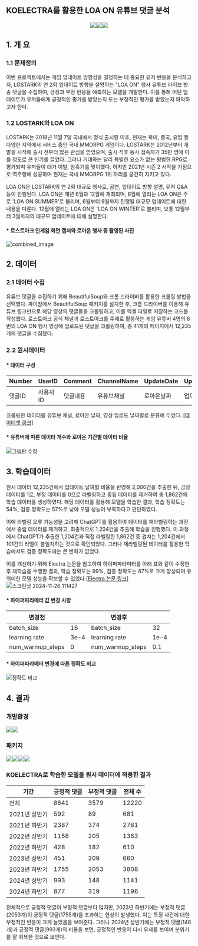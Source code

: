 ## KOELECTRA를 활용한 LOA ON 유튜브 댓글 분석
<!--
badge icon 참고 사이트
https://github.com/danmadeira/simple-icon-badges
-->
<p align="center"><img src="https://img.shields.io/badge/python-%233776AB.svg?&style=for-the-badge&logo=python&logoColor=white" /><img src="https://img.shields.io/badge/pytorch-%23EE4C2C.svg?&style=for-the-badge&logo=pytorch&logoColor=white" /><img src="https://img.shields.io/badge/pycharm-%23000000.svg?&style=for-the-badge&logo=pycharm&logoColor=white" /><p>

## 1. 개 요

### 1.1 문제정의
이번 프로젝트에서는 게임 업데이트 방향성을 결정하는 데 중요한 유저 반응을 분석하고자, LOSTARK의 연 2회 업데이트 방향을 설명하는 "LOA ON" 행사 유튜브 라이브 방송 댓글을 수집하여, 긍정과 부정 반응을 예측하는 모델을 개발한다. 이를 통해 어떤 업데이트가 유저들에게 긍정적인 평가를 받았는지 또는 부정적인 평가를 받았는지 파악하고자 한다.
### 1.2 LOSTARK와 LOA ON
LOSTARK는 2018년 11월 7일 국내에서 정식 출시된 이후, 현재는 북미, 중국, 유럽 등 다양한 지역에서 서비스 중인 국내 MMORPG 게임이다. LOSTARK는 2012년부터 개발을 시작해 출시 전부터 많은 관심을 받았으며, 출시 직후 동시 접속자가 35만 명에 이를 정도로 큰 인기를 끌었다. 그러나 기대와는 달리 특별한 요소가 없는 평범한 RPG로 평가되며 유저들이 대거 이탈, 암흑기를 맞이했다. 하지만 2021년 시즌 2 시작을 기점으로 역주행에 성공하며 현재는 국내 MMORPG 1위 자리를 굳건히 지키고 있다.

LOA ON은 LOSTARK의 연 2회 대규모 행사로, 공연, 업데이트 방향 설명, 유저 Q&A 등이 진행된다. LOA ON은 매년 6월과 12월에 개최되며, 6월에 열리는 LOA ON은 주로 'LOA ON SUMMER'로 불리며, 6월부터 9월까지 진행될 대규모 업데이트에 대한 내용을 다룬다. 12월에 열리는 LOA ON은 'LOA ON WINTER'로 불리며, 보통 12월부터 3월까지의 대규모 업데이트에 대해 설명한다.
#### * 로스트아크 인게임 화면 캡처와 로아온 행사 중 촬영된 사진
![combined_image](https://github.com/user-attachments/assets/3082606e-6102-408c-a44b-960aa3cf893e)
## 2. 데이터


### 2.1 데이터 수집
유튜브 댓글을 수집하기 위해 BeautifulSoup와 크롬 드라이버를 활용한 크롤링 방법을 선택했다. 파이참에서 BeautifulSoup 패키지를 설치한 후, 크롬 드라이버를 이용해 유튜브 링크만으로 해당 영상의 댓글들을 크롤링하고, 이를 엑셀 파일로 저장하는 코드를 작성했다. 로스트아크 공식 채널과 로스트아크를 주제로 활동하는 게임 유튜버 4명의 8번의 LOA ON 행사 영상에 업로드된 댓글을 크롤링하여, 총 41개의 페이지에서 12,235개의 댓글을 수집했다.

### 2.2 원시데이터
#### * 데이터 구성

| Number | UserID | Comment | ChannelName | UpdateDate | UpdateName | VideoUploadDate |
|--------|----------|-------------|--------------|--------------|--------------|--------------|
|댓글ID | 사용자ID    | 댓글내용       | 유튜브채널  | 로아온날짜 | 업데이트명  | 영상업로드날짜|

크롤링한 데이터를 유튜브 채널, 로아온 날짜, 영상 업로드 날짜별로 분류해 두었다. [[데이터셋 링크](https://www.kaggle.com/datasets/tltydtltbd/loa-on-youtube-reviews)]
#### * 유튜버에 따른 데이터 개수와 로아온 기간별 데이터 비율
![그림판 수정](https://github.com/user-attachments/assets/eb94163c-77c0-4d9f-9e11-e6ee1a544343)
## 3. 학습데이터
원시 데이터 12,235건에서 업데이트 날짜별 비율을 반영해 2,000건을 추출한 뒤, 긍정 데이터를 1로, 부정 데이터를 0으로 라벨링하고 중립 데이터를 제거하여 총 1,862건의 학습 데이터를 생성하였다. 해당 데이터를 활용해 모델을 학습한 결과, 학습 정확도는 54%, 검증 정확도는 57%로 낮아 모델 성능이 부족하다고 판단하였다.

이에 라벨링 오류 가능성을 고려해 ChatGPT를 활용하여 데이터를 재라벨링하는 과정에서 중립 데이터를 제거하고, 최종적으로 1,204건을 추출해 학습을 진행했다. 이 과정에서 ChatGPT가 추출한 1,204건과 직접 라벨링한 1,862건 중 겹치는 1,204건에서 101건의 라벨이 불일치하는 것으로 확인되었다. 그러나 재라벨링된 데이터를 활용한 학습에서도 검증 정확도에는 큰 변화가 없었다.

이를 개선하기 위해 Electra 논문을 참고하여 하이퍼파라미터를 아래 표와 같이 수정한 후 재학습을 수행한 결과, 학습 정확도는 99%, 검증 정확도는 87%로 크게 향상되며 유의미한 모델 성능을 확보할 수 있었다.[[Electra 논문 링크](https://arxiv.org/pdf/2003.10555)]
![스크린샷 2024-11-26 111427](https://github.com/user-attachments/assets/28902182-1efd-4a9a-843d-f9b5b75fe953)

#### * 하이퍼파라메터 값 변경 사항
| 변경전 |  | 변경후 |  |
|--------|----------|-------------|--------------|
|batch_size | 16    | batch_size       | 32  |
|learning rate | 3e-4    | learning rate       | 1e-4  |
|num_warmup_steps | 0    | num_warmup_steps       | 0.1  |

#### * 하이퍼파라메터 변경에 따른 정확도 비교
![정확도 비교](https://github.com/user-attachments/assets/f8c8b60f-55a4-410a-bdb4-6bb2d7a54c47)

## 4. 결과
### 개발환경

<img src="https://img.shields.io/badge/python-%233776AB.svg?&style=for-the-badge&logo=python&logoColor=white" /><img src="https://img.shields.io/badge/pycharm-%23000000.svg?&style=for-the-badge&logo=pycharm&logoColor=white" />

### 패키지

<img src="https://img.shields.io/badge/pandas-%23150458.svg?&style=for-the-badge&logo=pandas&logoColor=white" /><img src="https://img.shields.io/badge/pytorch-%23EE4C2C.svg?&style=for-the-badge&logo=pytorch&logoColor=white" /><img src="https://img.shields.io/badge/tensorflow-%23FF6F00.svg?&style=for-the-badge&logo=tensorflow&logoColor=white" /><img src="https://img.shields.io/badge/numpy-%23013243.svg?&style=for-the-badge&logo=numpy&logoColor=white" />

### KOELECTRA로 학습한 모델을 원시 데이터에 적용한 결과
| 기간 | 긍정적 댓글 | 부정적 댓글 |전체 수|
|--------|----------|-------------|-------|
|전체| 8641|3579|12220|
|2021년 상반기|592|89|681|
|2021년 하반기|2387|374|2761|
|2022년 상반기|1158|205|1363|
|2022년 하반기|428|182|610|
|2023년 상반기|451|209|	660|
|2023년 하반기|1755|2053|3808|
|2024년 상반기|993| 148|1141|
|2024년 하반기| 877|319|1196|

전체적으로 긍정적 댓글이 부정적 댓글보다 많지만, 2023년 하반기에는 부정적 댓글(2053개)이 긍정적 댓글(1755개)을 초과하는 현상이 발생했다. 이는 특정 사건에 대한 부정적인 반응이 크게 늘었음을 보여준다. 그러나 2024년 상반기에는 부정적 댓글(148개)과 긍정적 댓글(993개)의 비율을 보면, 긍정적인 반응이 다시 우세를 보이며 분위기를 잘 회복한 것으로 보인다.
